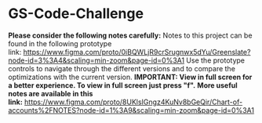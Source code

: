 # GS-Code-Challenge
**Please consider the following notes carefully:**
Notes to this project can be found in the following prototype link: https://www.figma.com/proto/0iBQWLjR9crSrugnwx5dYu/Greenslate?node-id=3%3A4&scaling=min-zoom&page-id=0%3A1
Use the prototype controls to navigate through the different versions and to compare the optimizations with the current version.
**IMPORTANT: View in full screen for a better experience. To view in full screen just press "f".**
**More useful notes are available in this link:** https://www.figma.com/proto/8UKlsIGngz4KuNv8bGeQir/Chart-of-accounts%2FNOTES?node-id=1%3A9&scaling=min-zoom&page-id=0%3A1
